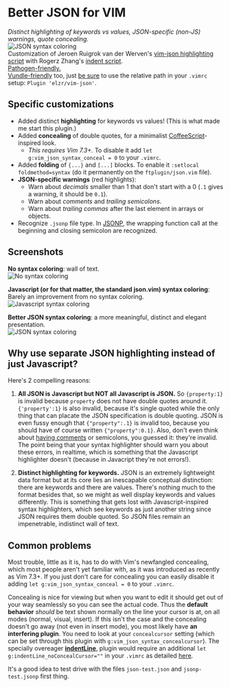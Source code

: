 Better JSON for VIM
===================

*Distinct highlighting of keywords vs values, JSON-specific (non-JS) warnings, quote concealing.*  
![JSON syntax coloring](http://farm8.staticflickr.com/7234/7185560283_102f6b753d.jpg)  
Customization of Jeroen Ruigrok van der Werven's [vim-json highlighting script](http://www.vim.org/scripts/script.php?script_id=1945) with Rogerz Zhang's [indent script](https://github.com/vim-scripts/vim-json-bundle).  
[Pathogen-friendly.](https://github.com/tpope/vim-pathogen)  
[Vundle-friendly](https://github.com/gmarik/Vundle.vim) too, just [be sure](https://github.com/elzr/vim-json/issues/25) to use the relative path in your `.vimrc` setup: `Plugin 'elzr/vim-json'`.

Specific customizations
-----------------------

* Added distinct **highlighting** for keywords vs values! (This is what made me start this plugin.)
* Added **concealing** of double quotes, for a minimalist [CoffeeScript](http://coffeescript.org/)-inspired look. 
	* *This requires Vim 7.3+.* To disable it add `let g:vim_json_syntax_conceal = 0` to your `.vimrc`.
* Added **folding** of `{...}` and `[...]` blocks. To enable it `:setlocal foldmethod=syntax` (do it permanently on the `ftplugin/json.vim` file).
* **JSON-specific warnings** (red highlights):
	* Warn about *decimals* smaller than 1 that don't start with a 0 (`.1` gives a warning, it should be `0.1`).
	* Warn about *comments* and *trailing semicolons*.
	* Warn about *trailing commas* after the last element in arrays or objects.
* Recognize `.jsonp` file type. In [JSONP](http://stackoverflow.com/questions/2067472/what-is-jsonp-all-about), the wrapping function call at the beginning and closing semicolon are recognized.

Screenshots
-----------

**No syntax coloring**: wall of text.<br>![No syntax coloring](http://farm8.staticflickr.com/7085/7370791592_fe85355c89.jpg)

**Javascript (or for that matter, the standard json.vim) syntax coloring**: Barely an improvement from no syntax coloring.<br>![Javascript syntax coloring](http://farm8.staticflickr.com/7076/7370791528_664eb2da6d.jpg)

**Better JSON syntax coloring**: a more meaningful, distinct and elegant presentation.<br>![JSON syntax coloring](http://farm8.staticflickr.com/7234/7185560283_102f6b753d.jpg)

Why use separate JSON highlighting instead of just Javascript?
--------------------------------------------------------------

Here's 2 compelling reasons:

1. **All JSON is Javascript but NOT all Javascript is JSON.** So `{property:1}` is invalid because `property` does not have double quotes around it. `{'property':1}` is also invalid, because it's single quoted while the only thing that can placate the JSON specification is double quoting. JSON is even fussy enough that `{"property":.1}` is invalid too, because you should have of course written `{"property":0.1}`. Also, don't even think about [having comments](http://stackoverflow.com/questions/244777/can-i-comment-a-json-file) or semicolons, you guessed it: they're invalid. The point being that your syntax highlighter should warn you about these errors, in realtime, which is something that the Javascript highlighter doesn't (because in Javacript they're not errors!).

2. **Distinct highlighting for keywords.** JSON is an extremely lightweight data format but at its core lies an inescapable conceptual distinction: there are keywords and there are values. There's nothing much to the format besides that, so we might as well display keywords and values differently. This is something that gets lost with Javascript-inspired syntax highlighters, which see keywords as just another string since JSON requires them double quoted. So JSON files remain an impenetrable, indistinct wall of text.

Common problems
------------

Most trouble, little as it is, has to do with Vim's newfangled concealing, which most people aren't yet familiar with, as it was introduced as recently as Vim 7.3+. If you just don't care for concealing you can easily disable it adding `let g:vim_json_syntax_conceal = 0` to your `.vimrc`.

Concealing is nice for viewing but when you want to edit it should get out of your way seamlessly so you can see the actual code. Thus the **default behavior** *should* be text shown normally on the line your cursor is at, on all modes (normal, visual, insert). If this isn't the case and the concealing doesn't go away (not even in insert mode), you most likely have **an interfering plugin**. You need to look at your `concealcursor` setting (which can be set through this plugin with `g:vim_json_syntax_concealcursor`). The specially overeager [**indentLine**](https://github.com/Yggdroot/indentLine), plugin would require an additional `let g:indentLine_noConcealCursor=""` in your `.vimrc` as detailed [here](https://github.com/elzr/vim-json/issues/23#issuecomment-40293049).

It's a good idea to test drive with the files `json-test.json` and `jsonp-test.jsonp` first thing.
